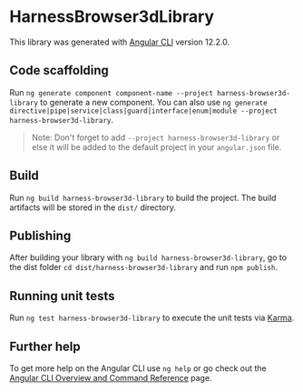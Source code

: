 # HarnessBrowser3dLibrary

This library was generated with [Angular CLI](https://github.com/angular/angular-cli) version 12.2.0.

## Code scaffolding

Run `ng generate component component-name --project harness-browser3d-library` to generate a new component. You can also use `ng generate directive|pipe|service|class|guard|interface|enum|module --project harness-browser3d-library`.
> Note: Don't forget to add `--project harness-browser3d-library` or else it will be added to the default project in your `angular.json` file. 

## Build

Run `ng build harness-browser3d-library` to build the project. The build artifacts will be stored in the `dist/` directory.

## Publishing

After building your library with `ng build harness-browser3d-library`, go to the dist folder `cd dist/harness-browser3d-library` and run `npm publish`.

## Running unit tests

Run `ng test harness-browser3d-library` to execute the unit tests via [Karma](https://karma-runner.github.io).

## Further help

To get more help on the Angular CLI use `ng help` or go check out the [Angular CLI Overview and Command Reference](https://angular.io/cli) page.
